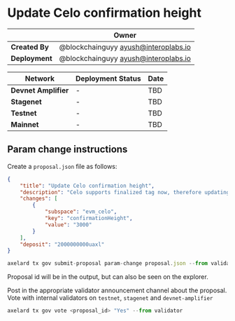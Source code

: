 # Update Celo confirmation height

|                | **Owner**                              |
| -------------- | -------------------------------------- |
| **Created By** | @blockchainguyy <ayush@interoplabs.io> |
| **Deployment** | @blockchainguyy <ayush@interoplabs.io> |

| **Network**          | **Deployment Status** | **Date** |
| -------------------- | --------------------- | -------- |
| **Devnet Amplifier** | -                     | TBD      |
| **Stagenet**         | -                     | TBD      |
| **Testnet**          | -                     | TBD      |
| **Mainnet**          | -                     | TBD      |

## Param change instructions

Create a `proposal.json` file as follows:

```json
{
    "title": "Update Celo confirmation height",
    "description": "Celo supports finalized tag now, therefore updating confirmation height to 3000",
    "changes": [
        {
            "subspace": "evm_celo",
            "key": "confirmationHeight",
            "value": "3000"
        }
    ],
    "deposit": "2000000000uaxl"
}
```

```jsx
axelard tx gov submit-proposal param-change proposal.json --from validator --gas auto --gas-adjustment 1.2
```

Proposal id will be in the output, but can also be seen on the explorer.

Post in the appropriate validator announcement channel about the proposal. Vote with internal validators on `testnet`, `stagenet` and `devnet-amplifier`

```jsx
axelard tx gov vote <proposal_id> "Yes" --from validator
```

